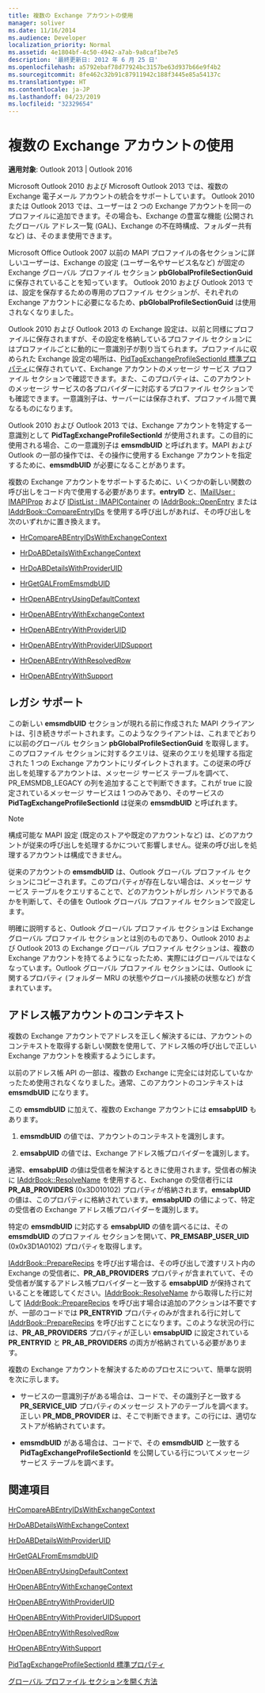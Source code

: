 ```yaml
---
title: 複数の Exchange アカウントの使用
manager: soliver
ms.date: 11/16/2014
ms.audience: Developer
localization_priority: Normal
ms.assetid: 4e1804bf-4c50-4942-a7ab-9a8caf1be7e5
description: '最終更新日: 2012 年 6 月 25 日'
ms.openlocfilehash: a5792ebaf78d77924bc3157be63d937b66e9f4b2
ms.sourcegitcommit: 8fe462c32b91c87911942c188f3445e85a54137c
ms.translationtype: HT
ms.contentlocale: ja-JP
ms.lasthandoff: 04/23/2019
ms.locfileid: "32329654"
---
```

# <a name="using-multiple-exchange-accounts"></a>複数の Exchange アカウントの使用

  
  
**適用対象**: Outlook 2013 | Outlook 2016 
  
Microsoft Outlook 2010 および Microsoft Outlook 2013 では、複数の Exchange 電子メール アカウントの統合をサポートしています。 Outlook 2010 または Outlook 2013 では、ユーザーは 2 つの Exchange アカウントを同一のプロファイルに追加できます。その場合も、Exchange の豊富な機能 (公開されたグローバル アドレス一覧 (GAL)、Exchange の不在時構成、フォルダー共有など) は、そのまま使用できます。
  
Microsoft Office Outlook 2007 以前の MAPI プロファイルの各セクションに詳しいユーザーは、Exchange の設定 (ユーザー名やサービス名など) が固定の Exchange グローバル プロファイル セクション **pbGlobalProfileSectionGuid** に保存されていることを知っています。 Outlook 2010 および Outlook 2013 では、設定を保存するための専用のプロファイル セクションが、それぞれの Exchange アカウントに必要になるため、**pbGlobalProfileSectionGuid** は使用されなくなりました。 
  
Outlook 2010 および Outlook 2013 の Exchange 設定は、以前と同様にプロファイルに保存されますが、その設定を格納しているプロファイル セクションにはプロファイルごとに動的に一意識別子が割り当てられます。プロファイルに収められた Exchange 設定の場所は、[PidTagExchangeProfileSectionId 標準プロパティ](pidtagexchangeprofilesectionid-canonical-property.md)に保存されていて、Exchange アカウントのメッセージ サービス プロファイル セクションで確認できます。また、このプロパティは、このアカウントのメッセージ サービスの各プロバイダーに対応するプロファイル セクションでも確認できます。一意識別子は、サーバーには保存されず、プロファイル間で異なるものになります。
  
Outlook 2010 および Outlook 2013 では、Exchange アカウントを特定する一意識別として **PidTagExchangeProfileSectionId** が使用されます。この目的に使用される場合、この一意識別子は **emsmdbUID** と呼ばれます。MAPI および Outlook の一部の操作では、その操作に使用する Exchange アカウントを指定するために、**emsmdbUID** が必要になることがあります。 
  
複数の Exchange アカウントをサポートするために、いくつかの新しい関数の呼び出しをコード内で使用する必要があります。**entryID** と、[IMailUser : IMAPIProp](imailuserimapiprop.md) および [IDistList : IMAPIContainer](idistlistimapicontainer.md) の [IAddrBook::OpenEntry](iaddrbook-openentry.md) または [IAddrBook::CompareEntryIDs](iaddrbook-compareentryids.md) を使用する呼び出しがあれば、その呼び出しを次のいずれかに置き換えます。 
  
- [HrCompareABEntryIDsWithExchangeContext](hrcompareabentryidswithexchangecontext.md)
    
- [HrDoABDetailsWithExchangeContext](hrdoabdetailswithexchangecontext.md)
    
- [HrDoABDetailsWithProviderUID](hrdoabdetailswithprovideruid.md)
    
- [HrGetGALFromEmsmdbUID](hrgetgalfromemsmdbuid.md)
    
- [HrOpenABEntryUsingDefaultContext](hropenabentryusingdefaultcontext.md)
    
- [HrOpenABEntryWithExchangeContext](hropenabentrywithexchangecontext.md)
    
- [HrOpenABEntryWithProviderUID](hropenabentrywithprovideruid.md)
    
- [HrOpenABEntryWithProviderUIDSupport](hropenabentrywithprovideruidsupport.md)
    
- [HrOpenABEntryWithResolvedRow](hropenabentrywithresolvedrow.md)
    
- [HrOpenABEntryWithSupport](hropenabentrywithsupport.md)
    
## <a name="legacy-support"></a>レガシ サポート

この新しい **emsmdbUID** セクションが現れる前に作成された MAPI クライアントは、引き続きサポートされます。このようなクライアントは、これまでどおりに以前のグローバル セクション **pbGlobalProfileSectionGuid** を取得します。このプロファイル セクションに対するクエリは、従来のクエリを処理する指定された 1 つの Exchange アカウントにリダイレクトされます。この従来の呼び出しを処理するアカウントは、メッセージ サービス テーブルを調べて、PR_EMSMDB_LEGACY の列を追加することで判断できます。これが true に設定されているメッセージ サービスは 1 つのみであり、そのサービスの **PidTagExchangeProfileSectionId** は従来の **emsmdbUID** と呼ばれます。
  
> [!NOTE]
> 構成可能な MAPI 設定 (既定のストアや既定のアカウントなど) は、どのアカウントが従来の呼び出しを処理するかについて影響しません。従来の呼び出しを処理するアカウントは構成できません。 
  
従来のアカウントの **emsmdbUID** は、Outlook グローバル プロファイル セクションにコピーされます。このプロパティが存在しない場合は、メッセージ サービス テーブルをクエリすることで、どのアカウントがレガシ ハンドラであるかを判断して、その値を Outlook グローバル プロファイル セクションで設定します。 
  
明確に説明すると、Outlook グローバル プロファイル セクションは Exchange グローバル プロファイル セクションとは別のものであり、Outlook 2010 および Outlook 2013 の Exchange グローバル プロファイル セクションは、複数の Exchange アカウントを持てるようになったため、実際にはグローバルではなくなっています。Outlook グローバル プロファイル セクションには、Outlook に関するプロパティ (フォルダー MRU の状態やグローバル接続の状態など) が含まれています。
  
## <a name="address-book-account-contexts"></a>アドレス帳アカウントのコンテキスト

複数の Exchange アカウントでアドレスを正しく解決するには、アカウントのコンテキストを取得する新しい関数を使用して、アドレス帳の呼び出しで正しい Exchange アカウントを検索するようにします。
  
以前のアドレス帳 API の一部は、複数の Exchange に完全には対応していなかったため使用されなくなりました。通常、このアカウントのコンテキストは **emsmdbUID** になります。
  
この **emsmdbUID** に加えて、複数の Exchange アカウントには **emsabpUID** もあります。
  
1. **emsmdbUID** の値では、アカウントのコンテキストを識別します。 
    
2. **emsabpUID** の値では、Exchange アドレス帳プロバイダーを識別します。 
    
通常、**emsabpUID** の値は受信者を解決するときに使用されます。受信者の解決に [IAddrBook::ResolveName](iaddrbook-resolvename.md) を使用すると、Exchange の受信者行には **PR_AB_PROVIDERS** (0x3D010102) プロパティが格納されます。**emsabpUID** の値は、このプロパティに格納されています。**emsabpUID** の値によって、特定の受信者の Exchange アドレス帳プロバイダーを識別します。 
  
特定の **emsmdbUID** に対応する **emsabpUID** の値を調べるには、その **emsmdbUID** のプロファイル セクションを開いて、**PR_EMSABP_USER_UID** (0x0x3D1A0102) プロパティを取得します。 
  
[IAddrBook::PrepareRecips](iaddrbook-preparerecips.md) を呼び出す場合は、その呼び出しで渡すリスト内の Exchange の受信者に、**PR_AB_PROVIDERS** プロパティが含まれていて、その受信者が属するアドレス帳プロバイダーと一致する **emsabpUID** が保持されていることを確認してください。[IAddrBook::ResolveName](iaddrbook-resolvename.md) から取得した行に対して [IAddrBook::PrepareRecips](iaddrbook-preparerecips.md) を呼び出す場合は追加のアクションは不要ですが、一部のコードでは **PR_ENTRYID** プロパティのみが含まれる行に対して [IAddrBook::PrepareRecips](iaddrbook-preparerecips.md) を呼び出すことになります。このような状況の行には、**PR_AB_PROVIDERS** プロパティが正しい **emsabpUID** に設定されている **PR_ENTRYID** と **PR_AB_PROVIDERS** の両方が格納されている必要があります。
  
複数の Exchange アカウントを解決するためのプロセスについて、簡単な説明を次に示します。
  
- サービスの一意識別子がある場合は、コードで、その識別子と一致する **PR_SERVICE_UID** プロパティのメッセージ ストアのテーブルを調べます。正しい **PR_MDB_PROVIDER** は、そこで判断できます。この行には、適切なストアが格納されています。
    
- **emsmdbUID** がある場合は、コードで、その **emsmdbUID** と一致する **PidTagExchangeProfileSectionId** を公開している行についてメッセージ サービス テーブルを調べます。
    
## <a name="see-also"></a>関連項目



[HrCompareABEntryIDsWithExchangeContext](hrcompareabentryidswithexchangecontext.md)
  
[HrDoABDetailsWithExchangeContext](hrdoabdetailswithexchangecontext.md)
  
[HrDoABDetailsWithProviderUID](hrdoabdetailswithprovideruid.md)
  
[HrGetGALFromEmsmdbUID](hrgetgalfromemsmdbuid.md)
  
[HrOpenABEntryUsingDefaultContext](hropenabentryusingdefaultcontext.md)
  
[HrOpenABEntryWithExchangeContext](hropenabentrywithexchangecontext.md)
  
[HrOpenABEntryWithProviderUID](hropenabentrywithprovideruid.md)
  
[HrOpenABEntryWithProviderUIDSupport](hropenabentrywithprovideruidsupport.md)
  
[HrOpenABEntryWithResolvedRow](hropenabentrywithresolvedrow.md)
  
[HrOpenABEntryWithSupport](hropenabentrywithsupport.md)
  
[PidTagExchangeProfileSectionId 標準プロパティ](pidtagexchangeprofilesectionid-canonical-property.md)


[グローバル プロファイル セクションを開く方法](https://support.microsoft.com/kb/188482)

